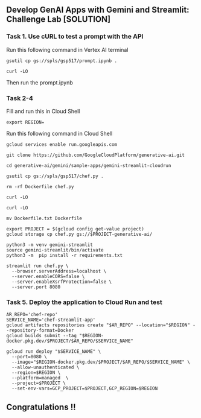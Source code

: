 ## Develop GenAI Apps with Gemini and Streamlit: Challenge Lab [SOLUTION]

### Task 1. Use cURL to test a prompt with the API
Run this following command in Vertex AI terminal
```
gsutil cp gs://spls/gsp517/prompt.ipynb .

curl -LO 
```

Then run the prompt.ipynb

### Task 2-4
Fill and run this in Cloud Shell
```
export REGION=
```

Run this following command in Cloud Shell
```
gcloud services enable run.googleapis.com

git clone https://github.com/GoogleCloudPlatform/generative-ai.git

cd generative-ai/gemini/sample-apps/gemini-streamlit-cloudrun

gsutil cp gs://spls/gsp517/chef.py .

rm -rf Dockerfile chef.py

curl -LO

curl -LO

mv Dockerfile.txt Dockerfile

export PROJECT = $(gcloud config get-value project)
gcloud storage cp chef.py gs://$PROJECT-generative-ai/

python3 -m venv gemini-streamlit
source gemini-streamlit/bin/activate
python3 -m  pip install -r requirements.txt

streamlit run chef.py \
  --browser.serverAddress=localhost \
  --server.enableCORS=false \
  --server.enableXsrfProtection=false \
  --server.port 8080
```

### Task 5. Deploy the application to Cloud Run and test
```
AR_REPO='chef-repo'
SERVICE_NAME='chef-streamlit-app' 
gcloud artifacts repositories create "$AR_REPO" --location="$REGION" --repository-format=Docker
gcloud builds submit --tag "$REGION-docker.pkg.dev/$PROJECT/$AR_REPO/$SERVICE_NAME"

gcloud run deploy "$SERVICE_NAME" \
  --port=8080 \
  --image="$REGION-docker.pkg.dev/$PROJECT/$AR_REPO/$SERVICE_NAME" \
  --allow-unauthenticated \
  --region=$REGION \
  --platform=managed  \
  --project=$PROJECT \
  --set-env-vars=GCP_PROJECT=$PROJECT,GCP_REGION=$REGION
```

## Congratulations !! 
